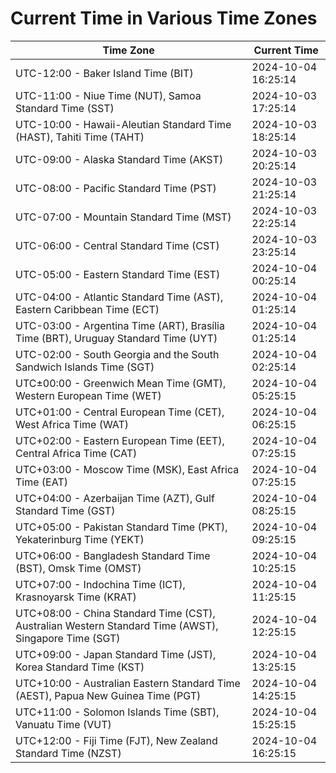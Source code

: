 # Current Time in Various Time Zones

| Time Zone | Current Time |
|-----------|--------------|
| UTC-12:00 - Baker Island Time (BIT) | 2024-10-04 16:25:14 |
| UTC-11:00 - Niue Time (NUT), Samoa Standard Time (SST) | 2024-10-03 17:25:14 |
| UTC-10:00 - Hawaii-Aleutian Standard Time (HAST), Tahiti Time (TAHT) | 2024-10-03 18:25:14 |
| UTC-09:00 - Alaska Standard Time (AKST) | 2024-10-03 20:25:14 |
| UTC-08:00 - Pacific Standard Time (PST) | 2024-10-03 21:25:14 |
| UTC-07:00 - Mountain Standard Time (MST) | 2024-10-03 22:25:14 |
| UTC-06:00 - Central Standard Time (CST) | 2024-10-03 23:25:14 |
| UTC-05:00 - Eastern Standard Time (EST) | 2024-10-04 00:25:14 |
| UTC-04:00 - Atlantic Standard Time (AST), Eastern Caribbean Time (ECT) | 2024-10-04 01:25:14 |
| UTC-03:00 - Argentina Time (ART), Brasília Time (BRT), Uruguay Standard Time (UYT) | 2024-10-04 01:25:14 |
| UTC-02:00 - South Georgia and the South Sandwich Islands Time (SGT) | 2024-10-04 02:25:14 |
| UTC±00:00 - Greenwich Mean Time (GMT), Western European Time (WET) | 2024-10-04 05:25:15 |
| UTC+01:00 - Central European Time (CET), West Africa Time (WAT) | 2024-10-04 06:25:15 |
| UTC+02:00 - Eastern European Time (EET), Central Africa Time (CAT) | 2024-10-04 07:25:15 |
| UTC+03:00 - Moscow Time (MSK), East Africa Time (EAT) | 2024-10-04 07:25:15 |
| UTC+04:00 - Azerbaijan Time (AZT), Gulf Standard Time (GST) | 2024-10-04 08:25:15 |
| UTC+05:00 - Pakistan Standard Time (PKT), Yekaterinburg Time (YEKT) | 2024-10-04 09:25:15 |
| UTC+06:00 - Bangladesh Standard Time (BST), Omsk Time (OMST) | 2024-10-04 10:25:15 |
| UTC+07:00 - Indochina Time (ICT), Krasnoyarsk Time (KRAT) | 2024-10-04 11:25:15 |
| UTC+08:00 - China Standard Time (CST), Australian Western Standard Time (AWST), Singapore Time (SGT) | 2024-10-04 12:25:15 |
| UTC+09:00 - Japan Standard Time (JST), Korea Standard Time (KST) | 2024-10-04 13:25:15 |
| UTC+10:00 - Australian Eastern Standard Time (AEST), Papua New Guinea Time (PGT) | 2024-10-04 14:25:15 |
| UTC+11:00 - Solomon Islands Time (SBT), Vanuatu Time (VUT) | 2024-10-04 15:25:15 |
| UTC+12:00 - Fiji Time (FJT), New Zealand Standard Time (NZST) | 2024-10-04 16:25:15 |
